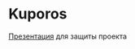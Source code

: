 # Kuporos
[Презентация](https://cdn.rawgit.com/Mokoshka/Kuporos/master/kuporos/index.html#/) для защиты проекта
